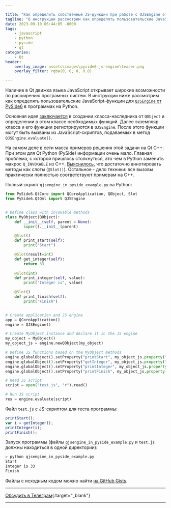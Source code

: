 ```yaml
---

title: "Как определить собственные JS-функции при работе с QJSEngine от PySide6"
tagline: "В инструкции рассмотрим как определять пользовательские JavaScript-функции для QJSEngine от PySide6 в программах на Python"
date: 2023-09-10 06:44:05 -0000
tags: 
    - javascript
    - python
    - pyside
    - qt
categories:
    - Qt
header:
    overlay_image: assets\images\pyside6-js-engine\teaser.png
    overlay_filter: rgba(0, 0, 0, 0.8)

---
```


Наличие в Qt движка языка JavaScript открывает широкие возможности по расширению програмных систем. В инструкции ниже рассмотрим как определять пользовательские JavaScript-функции для [`QJSEngine` от PySide6](https://doc.qt.io/qt-6/qjsengine.html) в программах на Python.

Основная идея [заключается](https://doc.qt.io/qt-6/qjsengine.html#qobject-integration) в создании класса-наследника от `QObject` и определении в этом классе необходимых функций. Далее экземпляр класса и его функции регистрируются в `QJSEngine`. После этого функции могут быть вызваны из JavaScript-скриптов, подаваемых в метод `QJSEngine.evaluate()`.

На самом деле в сети масса примеров решения этой задачи на Qt C++. При этом для Qt Python (PySide) информации очень мало. Главная проблема, с которой пришлось столкнуться, это чем в Python заменить макрос `Q_INVOKABLE` из C++. [Выяснилось](https://srinikom.github.io/pyside-docs/PySide/QtCore/Slot.html), что достаточно аннотировать методы как слоты (`@Slot()`). Остальное - дело техники: все вызовы практически полностью соответствуют примерам на С++.

Полный скрипт `qjsengine_in_pyside_example.py` на Python:

```python
from PySide6.QtCore import QCoreApplication, QObject, Slot
from PySide6.QtQml import QJSEngine


# Define class with invokable methods
class MyObject(QObject):
    def __init__(self, parent = None):
        super().__init__(parent)

    @Slot()
    def print_start(self):
        print("Start")

    @Slot(result=int)
    def get_integer(self):
        return 33
    
    @Slot(int)
    def print_integer(self, value):
        print("Integer is", value)

    @Slot()
    def print_finish(self):
        print("Finish")


# Create application and JS engine
app = QCoreApplication()
engine = QJSEngine()

# Create MyObject instance and declare it in the JS engine
my_object = MyObject()
my_object_js = engine.newQObject(my_object)

# Define JS functions based on the MyObject methods
engine.globalObject().setProperty("printStart", my_object_js.property("print_start"))
engine.globalObject().setProperty("getInteger", my_object_js.property("get_integer"))
engine.globalObject().setProperty("printInteger", my_object_js.property("print_integer"))
engine.globalObject().setProperty("printFinish", my_object_js.property("print_finish"))

# Read JS script
script = open("test.js", "r").read()

# Run JS script
res = engine.evaluate(script)
```

Файл `test.js` с JS-скриптом для теста программы:

```javascript
printStart();
var i = getInteger();
printInteger(i);
printFinish();
```

Запуск программы (файлы `qjsengine_in_pyside_example.py` и `test.js` должны находиться в одной директории):

```bash
> python qjsengine_in_pyside_example.py
Start
Integer is 33
Finish
```

Файлы с исходным кодом можно найти [на GitHub Gists](https://gist.github.com/trots/b8985b61242fcc3426883054c28e752d).

---

<i class="fab fa-telegram" aria-hidden="true"></i> [Обсудить в Телеграм](https://t.me/mediocre_developer/22){:target="_blank"}

---

